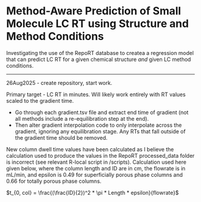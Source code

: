 # Method-Aware Prediction of Small Molecule LC RT using Structure and Method Conditions

Investigating the use of the RepoRT database to createa a regression model that can predict LC RT for a given chemical structure _and_ given LC method conditions.

--- 

26Aug2025 - create repository, start work.

Primary target - LC RT in minutes. Will likely work entirely with RT values scaled to the gradient time.
+ Go through each gradient.tsv file and extract end time of gradient (not all methods include a re-equilibration step at the end).
+ Then alter gradient interpolation code to only interpolate across the gradient, ignoring any equilibration stage. Any RTs that fall outside of the gradient time should be removed.

New column dwell time values have been calculated as I believe the calculation used to produce the values in the RepoRT processed_data folder is incorrect (see relevant R-local script in /scripts). Calculation used here given below, where the column length and ID are in cm, the flowrate is in mL/min, and epsilon is 0.49 for superficially porous phase columns and 0.66 for totally porous phase columns.

$t_{0, col} = \frac{(\frac{ID}{2})^2 * \pi * Length * epsilon}{flowrate}$


